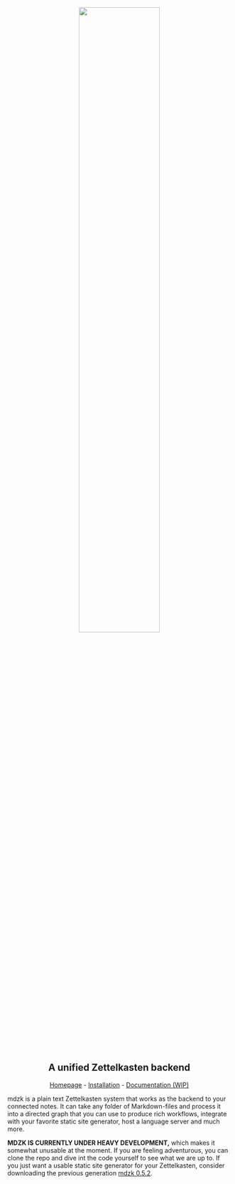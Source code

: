 <p align="center">
<img width="60%" src="https://raw.githubusercontent.com/mdzk-rs/mdzk/main/public/website/mdzk_logo.png">
</p>

<h2 align="center">A unified Zettelkasten backend</h2>

<p align="center"><a href="https://mdzk.app">Homepage</a> - <a href="https://mdzk.app/docs#installing">Installation</a> - <a href="https://mdzk.app/docs">Documentation (WIP)</a></p>

mdzk is a plain text Zettelkasten system that works as the backend to your connected notes. It can take any folder of Markdown-files and process it into a directed graph that you can use to produce rich workflows, integrate with your favorite static site generator, host a language server and much more.

**MDZK IS CURRENTLY UNDER HEAVY DEVELOPMENT,** which makes it somewhat unusable at the moment. If you are feeling adventurous, you can clone the repo and dive int the code yourself to see what we are up to. If you just want a usable static site generator for your Zettelkasten, consider downloading the previous generation [mdzk 0.5.2](https://github.com/mdzk-rs/mdzk/releases/tag/0.5.2).

<!-- Keeping this for future reference -->
<!-- These characters are disallowed in note filenames: `=`, <code>\`</code>, `^`, `#`, `|`, `:`, `/`, `[` and `]`. -->
